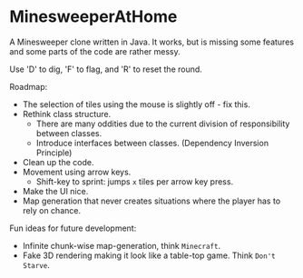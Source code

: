 # MinesweeperAtHome

A Minesweeper clone written in Java. It works, but is missing some features and some parts of the code are rather messy.

Use 'D' to dig, 'F' to flag, and 'R' to reset the round.

Roadmap:
* The selection of tiles using the mouse is slightly off - fix this.
* Rethink class structure.
    * There are many oddities due to the current division of responsibility between classes.
    * Introduce interfaces between classes. (Dependency Inversion Principle)
* Clean up the code.
* Movement using arrow keys.
    * Shift-key to sprint: jumps `x` tiles per arrow key press.
* Make the UI nice. 
* Map generation that never creates situations where the player has to rely on chance. 

Fun ideas for future development:
* Infinite chunk-wise map-generation, think `Minecraft`.
* Fake 3D rendering making it look like a table-top game. Think `Don't Starve`.
